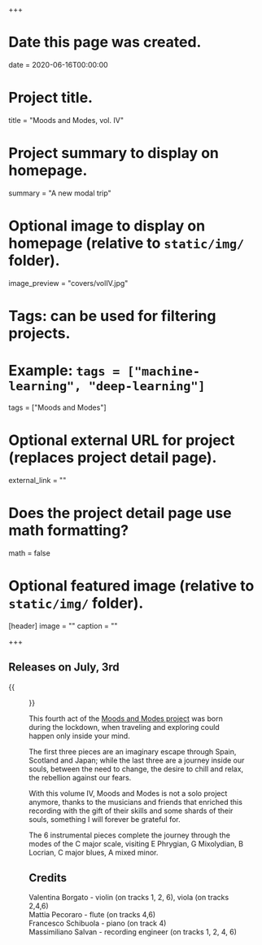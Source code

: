 +++
# Date this page was created.
date = 2020-06-16T00:00:00

# Project title.
title = "Moods and Modes, vol. IV"

# Project summary to display on homepage.
summary = "A new modal trip"

# Optional image to display on homepage (relative to `static/img/` folder).
image_preview = "covers/volIV.jpg"

# Tags: can be used for filtering projects.
# Example: `tags = ["machine-learning", "deep-learning"]`
tags = ["Moods and Modes"]

# Optional external URL for project (replaces project detail page).
external_link = ""

# Does the project detail page use math formatting?
math = false

# Optional featured image (relative to `static/img/` folder).
[header]
image = ""
caption = ""

+++

## Releases on July, 3rd

{{<figure src="/img/covers/volIV.jpg" width="320" link="https://distrokid.com/hyperfollow/skeeboo/moods-and-modes-vol-iv" target="_blank">}}


This fourth act of the [Moods and Modes project](/post/moods_and_modes) was born during the lockdown, when traveling and exploring could happen only inside your mind.

The first three pieces are an imaginary escape through Spain, Scotland and Japan; while the last three are a journey inside our souls, between the need to change, the desire to chill and relax, the rebellion against our fears.

With this volume IV, Moods and Modes is not a solo project anymore, thanks to the musicians and friends that enriched this recording with the gift of their skills and some shards of their souls, something I will forever be grateful for.

The 6 instrumental pieces complete the journey through the modes of the C major scale, visiting E Phrygian, G Mixolydian, B Locrian, C major blues, A mixed minor.

## Credits

Valentina Borgato - violin (on tracks 1, 2, 6), viola (on tracks 2,4,6) <br/>
Mattia Pecoraro - flute (on tracks 4,6) <br/>
Francesco Schibuola - piano (on track 4) <br/>
Massimiliano Salvan - recording engineer (on tracks 1, 2, 4, 6)
